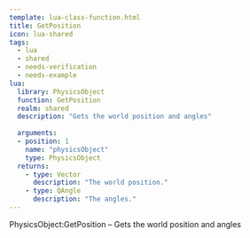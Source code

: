 ```yaml
---
template: lua-class-function.html
title: GetPosition
icon: lua-shared
tags:
  - lua
  - shared
  - needs-verification
  - needs-example
lua:
  library: PhysicsObject
  function: GetPosition
  realm: shared
  description: "Gets the world position and angles"
  
  arguments:
  - position: 1
    name: "physicsObject"
    type: PhysicsObject
  returns:
    - type: Vector
      description: "The world position."
    - type: QAngle
      description: "The angles."
---
```


<div class="lua__search__keywords">
PhysicsObject:GetPosition &#x2013; Gets the world position and angles
</div>
